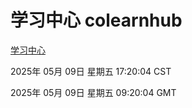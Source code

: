 # 学习中心 colearnhub
[学习中心](http://219.139.198.41:56308/colearnhub/)

2025年 05月 09日 星期五 17:20:04 CST

2025年 05月 09日 星期五 09:20:04 GMT
